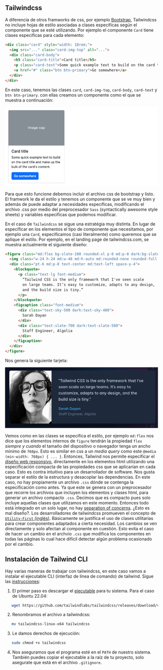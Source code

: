## Tailwindcss 

A diferencia de otros framworks de css, por ejemplo [Bootstrap](https://getbootstrap.com/docs/5.2/getting-started/introduction/), Tailwindcss no incluye hojas de estilo asociadas a clases especificas según 
el componente que se esté utilizando. Por ejemplo el componente `Card` tiene clases específicas para
cada elemento:

```html
<div class="card" style="width: 18rem;">
  <img src="..." class="card-img-top" alt="...">
  <div class="card-body">
    <h5 class="card-title">Card title</h5>
    <p class="card-text">Some quick example text to build on the card title and make up the bulk of the card's content.</p>
    <a href="#" class="btn btn-primary">Go somewhere</a>
  </div>
</div>
```

En este caso, tenemos las clases `card`, `card-img-top`, `card-body`, `card-text` y `btn btn-primary`. 
con ellas creamos un componente como el que se muestra a continuación:

![Card](./img/card-example.png)

Para que esto funcione debemos incluir el archivo css de bootstrap y listo. El framwork le da el estilo y 
tenemos un componente que se ve muy bien y además de puede adaptar a necesidades específicas, modificando el 
archivo .css por medio del preprocesador `Sass` (syntactically awesome style sheets) y variables específicas 
que podemos modificar. 

En el caso de `Tailwindcss` se sigue una estratégia muy distinta. En lugar de específicar en los elementos
el tipo de componente que necesitamos, por ejemplo una `Card`, especificamos (casi literalmente) como 
queremos que se aplique el estilo. Por ejemplo, en el landing page de tailwindcss.com, se muestra actualmente el 
siguiente diseño:

```html
<figure class="md:flex bg-slate-100 rounded-xl p-8 md:p-0 dark:bg-slate-800">
  <img class="w-24 h-24 md:w-48 md:h-auto md:rounded-none rounded-full mx-auto" src="/sarah-dayan.jpg" alt="" width="384" height="512">
  <div class="pt-6 md:p-8 text-center md:text-left space-y-4">
    <blockquote>
      <p class="text-lg font-medium">
        “Tailwind CSS is the only framework that I've seen scale
        on large teams. It’s easy to customize, adapts to any design,
        and the build size is tiny.”
      </p>
    </blockquote>
    <figcaption class="font-medium">
      <div class="text-sky-500 dark:text-sky-400">
        Sarah Dayan
      </div>
      <div class="text-slate-700 dark:text-slate-500">
        Staff Engineer, Algolia
      </div>
    </figcaption>
  </div>
</figure>
```
Nos genera la siguiente tarjeta:

![Card](./img/card-example-tw.png)

Vemos como en las clases se especifíca el estilo, por ejemplo `md:flex` nos dice
que los elementos internos de `figure` tendrán la propiedad `flex` *siempre y
cuando* el tamaño del dispositivo o navegador tenga un ancho mínimo de `768px`.
Esto es similar en css a un *media query* como este  `@media (min-width: 768px)
{ ... }`.  Entonces, Tailwind nos permite especificar el 
[diseño web responsivo](https://es.wikipedia.org/wiki/Dise%C3%B1o_web_adaptable), 
directamente en los elementos html utilizando una  especificación compacta de
las propiedades css que se aplicarían en cada caso. Esto es contra intuitivo
para un desarrollador de software. Nos gusta separar el estilo de la estructura
y desacoplar las dependencias.  En este caso, no hay propiamente un archivo
`.css` dónde se contenga la especificación como antes. Ya que este se genera con
un preprocesador que recorre los archivos que incluyen los elementos y clases
html, para generar un archivo compacto `.css`. Decimos que es compacto pues solo
incluye aquellas clases que utilizamos en este momento. Entonces todo está
integrado en un solo lugar, no hay 
[separation of concerns](https://es.wikipedia.org/wiki/Separaci%C3%B3n_de_intereses). ¿Esto es
mal diseño?. Los desarrolladores de tailwindcss promueven el concepto de
[`Utility-First` (inglés)](https://tailwindcss.com/docs/utility-first).
Básicamente se justifíca el uso de clases utilitarias para crear componentes
adaptados a cierta necesidad. Los cambios se ven directamente y solo afectan al
componente en cuestión. Esto evita el caso de hacer un cambio en el archvio
`.css` que modifica los componentes en todas las páginas lo cual hace difícil
detectar algún problema ocasionado por el cambio.

## Instalación de Tailwind CLI 

Hay varias maneras de trabajar con tailwindcss, en este caso vamos a instalar el 
ejecutable CLI (interfaz de línea de comando) de tailwind. Sigue las [instrucciones](https://tailwindcss.com/blog/standalone-cli): 

1. El primer paso es descargar el [ejecutable](https://github.com/tailwindlabs/tailwindcss/releases/tag/v3.3.3) para tu sistema.
   Para el caso de Ubuntu 22.04:
```bash 
   wget https://github.com/tailwindlabs/tailwindcss/releases/download/v3.3.3/tailwindcss-linux-x64
``` 
2. Renombramos el archivo a tailwindcss:
```bash 
   mv tailwindcss-linux-x64 tailwindcss
``` 
3. Le damos derechos de ejecución:
```bash 
   sudo chmod +x tailwindcss
``` 
4. Nos aseguramos que el programa esté en el `PATH` de nuestro sistema. También puedes copiar el ejecutable 
   a la raíz de tu proyecto, solo asegurate que está en el archivo `.gitignore`. 